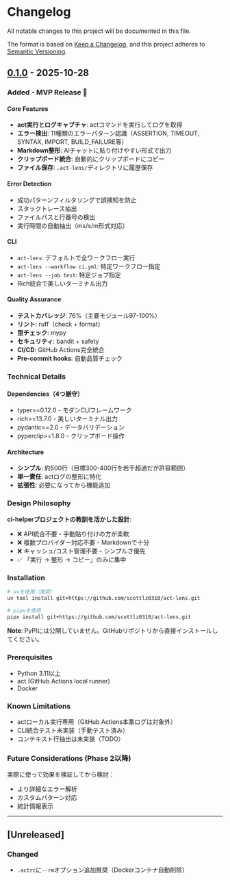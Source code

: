 # Changelog

All notable changes to this project will be documented in this file.

The format is based on [Keep a Changelog](https://keepachangelog.com/en/1.0.0/),
and this project adheres to [Semantic Versioning](https://semver.org/spec/v2.0.0.html).

## [0.1.0] - 2025-10-28

### Added - MVP Release 🎉

#### Core Features
- **act実行とログキャプチャ**: actコマンドを実行してログを取得
- **エラー検出**: 11種類のエラーパターン認識（ASSERTION, TIMEOUT, SYNTAX, IMPORT, BUILD_FAILURE等）
- **Markdown整形**: AIチャットに貼り付けやすい形式で出力
- **クリップボード統合**: 自動的にクリップボードにコピー
- **ファイル保存**: `.act-lens/`ディレクトリに履歴保存

#### Error Detection
- 成功パターンフィルタリングで誤検知を防止
- スタックトレース抽出
- ファイルパスと行番号の検出
- 実行時間の自動抽出（ms/s/m形式対応）

#### CLI
- `act-lens`: デフォルトで全ワークフロー実行
- `act-lens --workflow ci.yml`: 特定ワークフロー指定
- `act-lens --job test`: 特定ジョブ指定
- Rich統合で美しいターミナル出力

#### Quality Assurance
- **テストカバレッジ**: 76%（主要モジュール97-100%）
- **リント**: ruff（check + format）
- **型チェック**: mypy
- **セキュリティ**: bandit + safety
- **CI/CD**: GitHub Actions完全統合
- **Pre-commit hooks**: 自動品質チェック

### Technical Details

#### Dependencies（4つ厳守）
- typer>=0.12.0 - モダンCLIフレームワーク
- rich>=13.7.0 - 美しいターミナル出力
- pydantic>=2.0 - データバリデーション
- pyperclip>=1.8.0 - クリップボード操作

#### Architecture
- **シンプル**: 約500行（目標300-400行を若干超過だが許容範囲）
- **単一責任**: actログの整形に特化
- **拡張性**: 必要になってから機能追加

### Design Philosophy

**ci-helperプロジェクトの教訓を活かした設計**:
- ❌ API統合不要 - 手動貼り付けの方が柔軟
- ❌ 複数プロバイダー対応不要 - Markdownで十分
- ❌ キャッシュ/コスト管理不要 - シンプルさ優先
- ✅ 「実行 → 整形 → コピー」のみに集中

### Installation

```bash
# uvを使用（推奨）
uv tool install git+https://github.com/scottlz0310/act-lens.git

# pipxを使用
pipx install git+https://github.com/scottlz0310/act-lens.git
```

**Note**: PyPIには公開していません。GitHubリポジトリから直接インストールしてください。

### Prerequisites

- Python 3.11以上
- act (GitHub Actions local runner)
- Docker

### Known Limitations

- actローカル実行専用（GitHub Actions本番ログは対象外）
- CLI統合テスト未実装（手動テスト済み）
- コンテキスト行抽出は未実装（TODO）

### Future Considerations (Phase 2以降)

実際に使って効果を検証してから検討：
- より詳細なエラー解析
- カスタムパターン対応
- 統計情報表示

---

## [Unreleased]

### Changed
- `.actrc`に`--rm`オプション追加推奨（Dockerコンテナ自動削除）

[0.1.0]: https://github.com/scottlz0310/act-lens/releases/tag/v0.1.0
